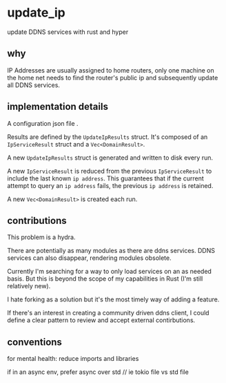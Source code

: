 # update_ip

update DDNS services with rust and hyper

## why

IP Addresses are usually assigned to home routers, only one machine on the home net needs to find the router's public ip and subsequently update all DDNS services.

## implementation details

A configuration json file .

Results are defined by the `UpdateIpResults` struct. It's composed of an `IpServiceResult` struct and a `Vec<DomainResult>`.

A new `UpdateIpResults` struct is generated and written to disk every run.

A new `IpServiceResult` is reduced from the previous `IpServiceResult` to include the last known `ip address`.
This guarantees that if the current attempt to query an `ip address` fails, the previous `ip address` is retained.

A new `Vec<DomainResult>` is created each run.


## contributions

This problem is a hydra.

There are potentially as many modules as there are ddns services.
DDNS services can also disappear, rendering modules obsolete.

Currently I'm searching for a way to only load services on an as needed basis.
But this is beyond the scope of my capabilities in Rust (I'm still relatively new).

I hate forking as a solution but it's the most timely way of adding a feature.

If there's an interest in creating a community driven ddns client, I could define a clear pattern
to review and accept external contirbutions.


## conventions

for mental health:
reduce imports and libraries

if in an async env, prefer async over std
// ie tokio file vs std file
